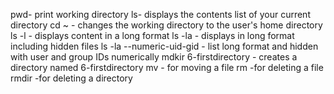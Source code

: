 pwd- print working directory
ls- displays the contents list of your current directory
cd ~ - changes the working directory to the user's home directory
ls -l - displays content in a long format
ls -la - displays in long format including hidden files
ls -la --numeric-uid-gid  - list long format and hidden with user and group IDs numerically
mdkir 6-firstdirectory - creates a directory named 6-firstdirectory
mv - for moving a file
rm -for deleting a file
rmdir -for deleting a directory
